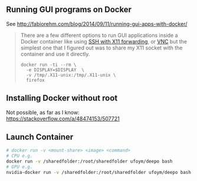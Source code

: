 ## Running GUI programs on Docker
See http://fabiorehm.com/blog/2014/09/11/running-gui-apps-with-docker/

> There are a few different options to run GUI applications inside a Docker container like using [SSH with X11 forwarding](http://blog.docker.com/2013/07/docker-desktop-your-desktop-over-ssh-running-inside-of-a-docker-container/), or [VNC](http://stackoverflow.com/a/16311264) but the simplest one that I figured out was to share my X11 socket with the container and use it directly.
> ```
> docker run -ti --rm \
>   -e DISPLAY=$DISPLAY  \
>   -v /tmp/.X11-unix:/tmp/.X11-unix \
>   firefox
> ```

## Installing Docker without root
Not possible, as far as I know: https://stackoverflow.com/a/48474153/507721

## Launch Container
```bash
# docker run -v <mount-share> <image> <command>
# CPU e.g.
docker run -v /sharedfolder:/root/sharedfolder ufoym/deepo bash
# GPU e.g.
nvidia-docker run -v /sharedfolder:/root/sharedfolder ufoym/deepo bash
```
<!--stackedit_data:
eyJoaXN0b3J5IjpbLTc4MDY0MzYxNCwtMTM5OTI3MzU0MiwtNT
Y5Mzk0MTkwXX0=
-->